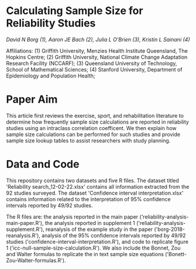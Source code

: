 # Calculating Sample Size for Reliability Studies

*David N Borg (1), Aaron JE Bach (2), Julia L O’Brien (3), Kristin L Sainani (4)*

Affiliations:
(1) Griffith University, Menzies Health Institute Queensland, The Hopkins Centre;
(2) Griffith University, National Climate Change Adaptation Research Facility (NCCARF);
(3) Queensland University of Technology, School of Mathematical Sciences;
(4) Stanford University, Department of Epidemiology and Population Health;

# Paper Aim
This article first reviews the exercise, sport, and rehabilitation literature to determine how frequently sample size calculations are reported in reliability studies using an intraclass correlation coefficent. We then explain how sample size calculations can be performed for such studies and provide sample size lookup tables to assist researchers with study planning.

# Data and Code
This repository contains two datasets and five R files. The dataset titled 'Reliability search_12-02-22.xlsx' contains all information extracted from the 92 studies surveyed. The dataset 'Confidence interval interpretation.xlsx' contains information related to the interpretation of 95% confidence intervals reported by 49/92 studies.

The R files are: the analysis reported in the main paper ('reliability-analysis-main-paper.R'), the analysis reported in supplement 1 ('reliability-analysis-supplement.R'), reanalysis of the example study in the paper ('borg-2018-reanalysis.R'), analysis of the 95% confidence intervals reported by 49/92 studies ('confidence-interval-interpretation.R'), and code to replicate figure 1 ('icc-null-sample-size-calculation.R'). We also include the Bonnet, Zou and Walter formulas to replicate the in text sample size equations ('Bonett-Zou-Walter-formulas.R').
